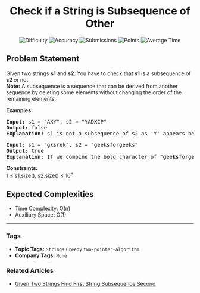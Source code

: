 <h1 align="center">Check if a String is Subsequence of Other</h1>

<p align="center">
  <img alt="Difficulty" title="Difficulty" src="https://custom-icon-badges.demolab.com/badge/Difficulty: Easy-1F222E?style=for-the-badge&logoColor=white&logo=fire"/>
  <img alt="Accuracy" title="Accuracy" src="https://custom-icon-badges.demolab.com/badge/Accuracy: 51.68%25-1F222E?style=for-the-badge&logoColor=white&logo=target"/>
  <img alt="Submissions" title="Submissions" src="https://custom-icon-badges.demolab.com/badge/Submissions: 33K+-1F222E?style=for-the-badge&logoColor=white&logo=repo"/>
  <img alt="Points" title="Points" src="https://custom-icon-badges.demolab.com/badge/Points: 2-1F222E?style=for-the-badge&logoColor=white&logo=award"/>
  <img alt="Average Time" title="Average Time" src="https://custom-icon-badges.demolab.com/badge/Average%20Time: N/A-1F222E?style=for-the-badge&logoColor=white&logo=clock"/>
</p>

## Problem Statement

Given two strings <b>s1</b> and <b>s2</b>. You have to check that <b>s1</b> is a subsequence of <b>s2 </b> or not. <br><b>Note:</b> A subsequence is a sequence that can be derived from another sequence by deleting some elements without changing the order of the remaining elements.

<b>Examples:</b>

<pre><b>Input: </b>s1 = "AXY", s2 = "YADXCP"
<b>Output: </b>false
<b>Explanation:</b> s1 is not a subsequence of s2 as 'Y' appears before 'A'.</pre>

<pre><b>Input: </b>s1 = "gksrek", s2 = "geeksforgeeks"
<b>Output:</b> true
<b>Explanation: </b>If we combine the bold character of "<b>g</b>ee<b>ks</b>fo<b>r</b>g<b>e</b>e<b>k</b>s", it equals to s1. So s1 is a subsequence of s2. </pre>

<b>Constraints:</b><br>1 ≤ s1.size(), s2.size() ≤ 10<sup>6</sup>

## Expected Complexities
- Time Complexity: O(n)
- Auxiliary Space: O(1)

<hr>

### Tags
- **Topic Tags:** `Strings` `Greedy` `two-pointer-algorithm`
- **Company Tags:** `None`

### Related Articles
- [Given Two Strings Find First String Subsequence Second](https://www.geeksforgeeks.org/given-two-strings-find-first-string-subsequence-second/)
